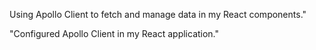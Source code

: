 Using Apollo Client to fetch and manage data in my React components."

"Configured Apollo Client in my React application."